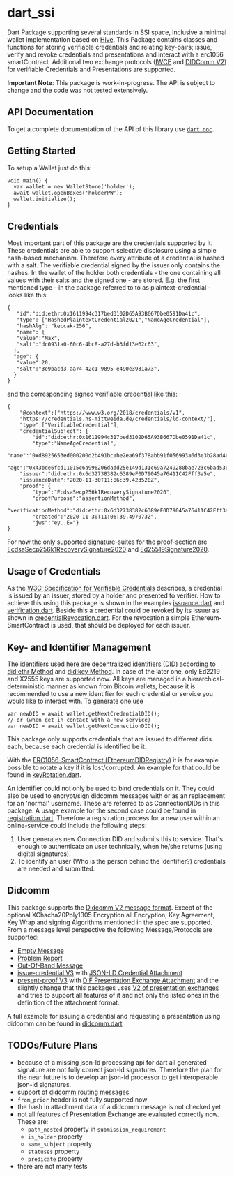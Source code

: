 # dart_ssi
Dart Package supporting several standards in SSI space, inclusive a minimal wallet implementation based on [Hive](https://docs.hivedb.dev/#/). 
This Package contains classes and functions for storing verifiable credentials
and relating key-pairs; issue, verify and revoke credentials and presentations and interact with a erc1056 smartContract.
Additional two exchange protocols ([IWCE](https://b2cm.github.io/iwce/) and 
[DIDComm V2](https://identity.foundation/didcomm-messaging/spec/)) for verifiable Credentials and Presentations are supported.

**Important Note**: This package is work-in-progress. The API is subject to change and the code was not tested extensively.

## API Documentation
To get a complete documentation of the API of this library use [`dart doc`](https://dart.dev/tools/dart-doc).

## Getting Started

To setup a Wallet just do this:
```
void main() {
  var wallet = new WalletStore('holder');
  await wallet.openBoxes('holderPW');
  wallet.initialize();
}
```

## Credentials

Most important part of this package are the credentials supported by it. These credentials are able to support selective disclosure 
using a simple hash-based mechanism.
Therefore every attribute of a credential is hashed with a salt. The verifiable credential signed by the issuer
only contains the hashes. In the wallet of the holder both credentials - the one containing all values 
with their salts and the signed one - are stored. 
E.g. the first mentioned type - in the package referred to to as plaintext-credential -
looks like this:
```
{
   "id":"did:ethr:0x1611994c317bed3102D65A93B667Dbe0591Da41c",
   "type": ["HashedPlaintextCredential2021","NameAgeCredential"],
   "hashAlg": "keccak-256",
   "name": {
   "value":"Max",
   "salt":"dc0931a0-60c6-4bc8-a27d-b3fd13e62c63",
  },
  "age": {
   "value":20,
   "salt":"3e9bacd3-aa74-42c1-9895-e490e3931a73",
  }
}
```

and the corresponding signed verifiable credential like this:
```
{
    "@context":["https://www.w3.org/2018/credentials/v1",
    "https://credentials.hs-mittweida.de/credentials/ld-context/"],
    "type":["VerifiableCredential"],
    "credentialSubject": {
        "id":"did:ethr:0x1611994c317bed3102D65A93B667Dbe0591Da41c",
        "type":"NameAgeCredential",
        "name":"0xd8925653ed000200d2b491bcabe2ea69f378abb91f056993a6d3e3b28ad4ccc4",
        "age":"0x43bde6fcd11015c6a996206dadd25e149d131c69a7249280bae723c6bad53888"},
    "issuer":"did:ethr:0x6d32738382c6389eF0D79045a76411C42Fff3a5e",
    "issuanceDate":"2020-11-30T11:06:39.423520Z",
    "proof": {
        "type":"EcdsaSecp256k1RecoverySignature2020",
        "proofPurpose":"assertionMethod",
        "verificationMethod":"did:ethr:0x6d32738382c6389eF0D79045a76411C42Fff3a5e",
        "created":"2020-11-30T11:06:39.497073Z",
        "jws":"ey..E="}
}
```
For now the only supported signature-suites for the proof-section are
[EcdsaSecp256k1RecoverySignature2020](https://identity.foundation/EcdsaSecp256k1RecoverySignature2020/) and 
[Ed25519Signature2020](https://w3c-ccg.github.io/lds-ed25519-2020/).

## Usage of Credentials
As the [W3C-Specification for Verifiable Credentials](https://www.w3.org/TR/vc-data-model/) describes, a credential is issued by an issuer, stored by a holder and presented to verifier. 
How to achieve this using this package is shown in the examples [issuance.dart](http://suc-1.hs-mittweida.de/startervorhaben-3/dart_ssi/-/blob/master/examples/issuance.dart) 
and [verification.dart](https://github.com/b2cm/dart_ssi/blob/didcomm/examples/verification.dart). Beside this a credential could be revoked by its issuer
as shown in [credentialRevocation.dart](https://github.com/b2cm/dart_ssi/blob/didcomm/examples/credentialRevocation.dart). 
For the revocation a simple Ethereum-SmartContract is used, that should be deployed for each issuer.

## Key- and Identifier Management
The identifiers used here are [decentralized identifiers (DID)](https://www.w3.org/TR/did-core/) 
according to [did:ethr Method](https://github.com/decentralized-identity/ethr-did-resolver) and [did:key Method](https://w3c-ccg.github.io/did-method-key/).
In case of the later one, only Ed2219 and X2555 keys are supported now.
All keys are managed in a hierarchical-deterministic manner as known from Bitcoin wallets, because it is recommended to use
a new identifier for each credential or service you would like to interact with. To generate one use
```
var newDID = await wallet.getNextCredentialDID();
// or (when get in contact with a new service)
var newDID = await wallet.getNextConnectionDID();
```
This package only supports credentials that are issued to different dids each, because each credential is identified be it.

With the [ERC1056-SmartContract (EthereumDIDRegistry)](https://eips.ethereum.org/EIPS/eip-1056) it is for
example possible to rotate a key if it is lost/corrupted.
An example for that could be found in [keyRotation.dart](http://suc-1.hs-mittweida.de/startervorhaben-3/dart_ssi/-/blob/master/examples/keyRotation.dart).  

An identifier could not only be used to bind credentials on it. 
They could also be used to encrypt/sign didcomm messages with or as an replacement for an 'normal' username. 
These are referred to as ConnectionDIDs in this package.
A usage example for the second case could be found in 
[registration.dart](https://github.com/b2cm/dart_ssi/blob/didcomm/examples/registration.dart). 
Therefore a
registration process for a new user within an online-service could include the following steps:   

1. User generates new Connection DID and submits this to service. That's enough to authenticate an user technically, when he/she returns (using digital signatures).
2. To identify an user (Who is the person behind the identifier?) credentials are needed and submitted.

## Didcomm
This package supports the [Didcomm V2 message format](https://identity.foundation/didcomm-messaging/spec/). Except of the optional XChacha20Poly1305 Encryption all Encryption, Key Agreement, Key Wrap and signing
Algorithms mentioned in the spec are supported.
From a message level perspective the following Message/Protocols are supported:
- [Empty Message](https://identity.foundation/didcomm-messaging/spec/#the-empty-message)
- [Problem Report](https://identity.foundation/didcomm-messaging/spec/#problem-reports)
- [Out-Of-Band Message](https://identity.foundation/didcomm-messaging/spec/#out-of-band-messages)
- [issue-credential V3](https://github.com/decentralized-identity/waci-presentation-exchange/tree/main/issue_credential) with [JSON-LD Credential Attachment](https://github.com/hyperledger/aries-rfcs/tree/main/features/0593-json-ld-cred-attach)
- [present-proof V3](https://github.com/decentralized-identity/waci-presentation-exchange/blob/main/present_proof/present-proof-v3.md) with [DIF Presentation Exchange Attachment](https://github.com/hyperledger/aries-rfcs/tree/main/features/0510-dif-pres-exch-attach) and the slightly change that this packages uses [V2 of presentation exchanges](https://identity.foundation/presentation-exchange/) and tries to support all features of it and not only the listed ones in the definition of the attachment format.


A full example for issuing a credential and requesting a presentation using didcomm can be found in [didcomm.dart](https://github.com/b2cm/dart_ssi/blob/didcomm/examples/didcomm.dart) 

## TODOs/Future Plans
- because of a missing json-ld processing api for dart all generated signature are not fully correct json-ld signatures. Therefore the plan for the near future is to develop an json-ld processor to get interoperable json-ld signatures.
- support of [didcomm routing messages](https://identity.foundation/didcomm-messaging/spec/#routing)
- `from_prior` header is not fully supported now
- the hash in attachment data of a didcomm message is not checked yet 
- not all features of Presentation Exchange are evaluated correctly now. These are:
    - `path_nested` property in `submission_requirement`
    - `is_holder` property
    - `same_subject` property
    - `statuses` property
    - `predicate` property
- there are not many tests 
    


